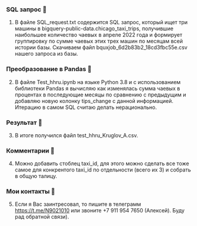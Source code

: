 ### SQL запрос :page_with_curl:
1. В файле SQL_request.txt содержится SQL запрос, который ищет три машины в  bigquery-public-data.chicago_taxi_trips, получившие наибольшее количество чаевых в апреле 2022 года и формирует группировку по сумме чаевых этих трех машин по месяцам всей истории базы. Скачиваем файл bquxjob_6d2b83b2_18cd3fbc55e.csv нашего запроса  из базы.
   
### Преобразование в Pandas :hammer:
2. В файле Test_hhru.ipynb на языке Python 3.8 и c использованием библиотеки Pandas я вычисляю  как изменялась сумма чаевых в процентах в последующие месяцы по сравнению с предыдущим и добавляю новую колонку tips_change с данной информацией. Итерацию в самом SQL считаю делать нерационально.

### Результат :floppy_disk:
3. В итоге получился файл test_hhru_Kruglov_A.csv.

### Комментарии :speech_balloon:
4. Можно добавить стоблец taxi_id, для этого можно сделать все тоже самое для конкрентого taxi_id по отдельности (всего их 3) и собрать в общую талицу. 

### Мои контакты :love_letter:
5. Если я Вас заинтресовал, то пишите в телеграмм https://t.me/N9021010 или звоните +7 911 954 7650 (Алексей). Буду рад обратной связи).
